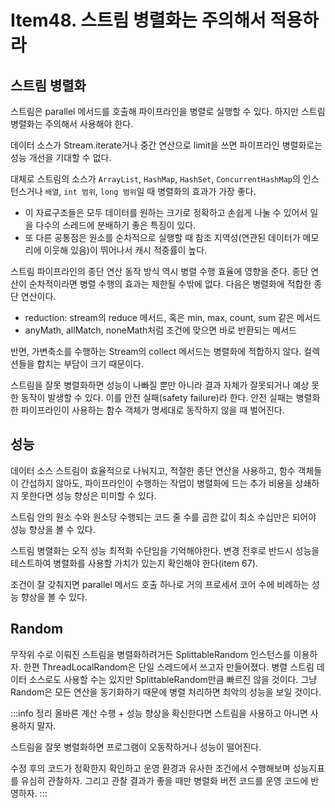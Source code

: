 # Item48. 스트림 병렬화는 주의해서 적용하라

## 스트림 병렬화
스트림은 parallel 메서드를 호출해 파이프라인을 병렬로 실행할 수 있다. 하지만 스트림 병렬화는 주의해서 사용해야 한다.

데이터 소스가 Stream.iterate거나 중간 연산으로 limit을 쓰면 파이프라인 병렬화로는 성능 개선을 기대할 수 없다.

대체로 스트림의 소스가 `ArrayList`, `HashMap`, `HashSet`, `ConcurrentHashMap`의 인스턴스거나 `배열`, `int 범위`, `long 범위`일 때 병렬화의 효과가 가장 좋다.

- 이 자료구조들은 모두 데이터를 원하는 크기로 정확하고 손쉽게 나눌 수 있어서 일을 다수의 스레드에 분배하기 좋은 특징이 있다. 
- 또 다른 공통점은 원소를 순차적으로 실행할 때 참조 지역성(연관된 데이터가 메모리에 이웃해 있음)이 뛰어나서 캐시 적중률이 높다. 

스트림 파이프라인의 종단 연산 동작 방식 역시 병렬 수행 효율에 영향을 준다. 종단 연산이 순차적이라면 병렬 수행의 효과는 제한될 수밖에 없다. 다음은 병렬화에 적합한 종단 연산이다.
- reduction: stream의 reduce 메서드, 혹은 min, max, count, sum 같은 메서드 
- anyMath, allMatch, noneMath처럼 조건에 맞으면 바로 반환되는 메서드

반면, 가변축소를 수행하는 Stream의 collect 메서드는 병렬화에 적합하지 않다. 컬렉션들을 합치는 부담이 크기 때문이다.

스트림을 잘못 병렬화하면 성능이 나빠질 뿐만 아니라 결과 자체가 잘못되거나 예상 못한 동작이 발생할 수 있다. 이를 안전 실패(safety failure)라 한다. 안전 실패는 병렬화한 파이프라인이 사용하는 함수 객체가 명세대로 동작하지 않을 때 벌어진다.

## 성능
데이터 소스 스트림이 효율적으로 나눠지고, 적절한 종단 연산을 사용하고, 함수 객체들이 간섭하지 않아도, 파이프라인이 수행하는 작업이 병렬화에 드는 추가 비용을 상쇄하지 못한다면 성능 향상은 미미할 수 있다.

스트림 안의 원소 수와 원소당 수행되는 코드 줄 수를 곱한 값이 최소 수십만은 되어야 성능 향상을 볼 수 있다.

스트림 병렬화는 오직 성능 최적화 수단임을 기억해야한다. 변경 전후로 반드시 성능을 테스트하여 병렬화를 사용할 가치가 있는지 확인해야 한다(item 67).

조건이 잘 갖춰지면 parallel 메서드 호출 하나로 거의 프로세서 코어 수에 비례하는 성능 향상을 볼 수 있다.

## Random
무작위 수로 이뤄진 스트림을 병렬화하려거든 SplittableRandom 인스턴스를 이용하자. 한편 ThreadLocalRandom은 단일 스레드에서 쓰고자 만들어졌다. 병렬 스트림 데이터 소스로도 사용할 수는 있지만 SplittableRandom만큼 빠르진 않을 것이다. 그냥 Random은 모든 연산을 동기화하기 때문에 병렬 처리하면 최악의 성능을 보일 것이다.

:::info 정리
올바른 계산 수행 + 성능 향상을 확신한다면 스트림을 사용하고 아니면 사용하지 말자.

스트림을 잘못 병렬화하면 프로그램이 오동작하거나 성능이 떨어진다.

수정 후의 코드가 정확한지 확인하고 운영 환경과 유사한 조건에서 수행해보며 성능지표를 유심히 관찰하자. 그리고 관찰 결과가 좋을 때만 병렬화 버전 코드를 운영 코드에 반영하자.
:::

